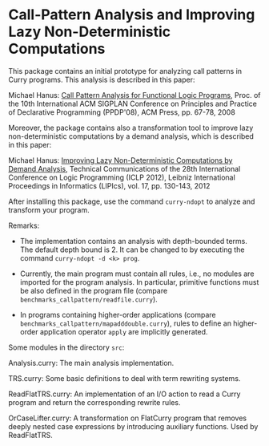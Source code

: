 Call-Pattern Analysis and Improving Lazy Non-Deterministic Computations
=======================================================================

This package contains an initial prototype
for analyzing call patterns in Curry programs.
This analysis is described in this paper:

Michael Hanus:
[Call Pattern Analysis for Functional Logic Programs](https://doi.org/10.1145/1389449.1389459),
Proc. of the 10th International ACM SIGPLAN Conference on
Principles and Practice of Declarative Programming (PPDP'08),
ACM Press, pp. 67-78, 2008

Moreover, the package contains also a transformation tool to improve
lazy non-deterministic computations by a demand analysis,
which is described in this paper:

Michael Hanus:
[Improving Lazy Non-Deterministic Computations by Demand Analysis](http://dx.doi.org/10.4230/LIPIcs.ICLP.2012.130),
Technical Communications of the 28th International Conference
on Logic Programming (ICLP 2012),
Leibniz International Proceedings in Informatics (LIPIcs),
vol. 17, pp. 130-143, 2012

After installing this package, use the command `curry-ndopt`
to analyze and transform your program.


Remarks:

* The implementation contains an analysis with depth-bounded terms.
  The default depth bound is 2. It can be changed to <k> by executing
  the command `curry-ndopt -d <k> prog`.

* Currently, the main program must contain all rules, i.e.,
  no modules are imported for the program analysis.
  In particular, primitive functions must be also defined
  in the program file (compare `benchmarks_callpattern/readfile.curry`).

* In programs containing higher-order applications
  (compare `benchmarks_callpattern/mapadddouble.curry`), rules to define
  an higher-order application operator `apply` are implicitly
  generated.


Some modules in the directory `src`:

Analysis.curry:
  The main analysis implementation.

TRS.curry:
  Some basic definitions to deal with term rewriting systems.

ReadFlatTRS.curry:
  An implementation of an I/O action to read a Curry program
  and return the corresponding rewrite rules.

OrCaseLifter.curry:
  A transformation on FlatCurry program that removes deeply nested
  case expressions by introducing auxiliary functions.
  Used by ReadFlatTRS.
